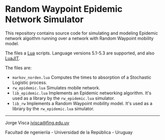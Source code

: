 # Random Waypoint Epidemic Network Simulator
 
 This repository contains source code for simulating and modeling Epidemic network algoithm running over a network with Random Waypoint mobility model.

The files a [Lua](https://www.lua.org/) scripts. Language versions 5.1-5.3 are supported, and also [LuaJIT](http://luajit.org/).

The files are:

* `markov_norden.lua` Computes the times to absorption of a Stochastic Logistic process.
* `rw_epidemic.lua` Simulates mobile network.
* `lib_epidemic.lua` Implements an Epidemic networking algorithm. It's used as a library by the `rw_epidemic.lua` simulator.
* `lib_rw` Implements a Random Waypoint mobility model. It's used as a library by the `rw_epidemic.lua` simulator.


---

 Jorge Visca
 jvisca@fing.edu.uy

 Facultad de ngenieríía - Universidad de la República - Uruguay